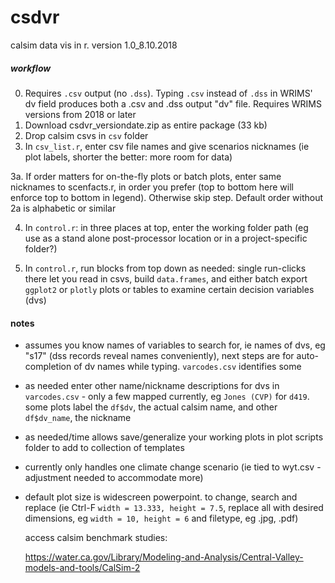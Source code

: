 # csdvr
 calsim data vis in r. version 1.0_8.10.2018
 
##### workflow #####

0. Requires `.csv` output (no `.dss`). Typing `.csv` instead of `.dss` in WRIMS' dv field produces both a .csv and .dss output "dv" file. Requires WRIMS
   versions from 2018 or later
1. Download csdvr_versiondate.zip as entire package (33 kb) 
3. Drop calsim csvs in `csv` folder
2. In `csv_list.r`, enter csv file names and give scenarios nicknames (ie plot labels, shorter the better: more room for data)


3a. If order matters for on-the-fly plots or batch plots, enter same nicknames to scenfacts.r, in order you prefer (top to bottom here will enforce top to bottom in legend). Otherwise skip step.  Default order without 2a is alphabetic or similar

4. In `control.r`: in three places at top, enter the working folder path (eg use as a stand alone post-processor location or in a project-specific folder?)

5. In `control.r`, run blocks from top down as needed: single run-clicks there let you read in csvs, build `data.frames`, and either batch export `ggplot2` or `plotly` plots or tables to examine certain decision variables (dvs)

#### notes #####
- assumes you know names of variables to search for, ie names of dvs, eg "s17" (dss records reveal names conveniently), next steps are for auto-completion of dv names while typing. `varcodes.csv` identifies some
- as needed enter other name/nickname descriptions for dvs in `varcodes.csv` - only a few mapped currently, eg `Jones (CVP)` for `d419`. some plots label the `df$dv`, the actual calsim name, and other `df$dv_name`, the nickname
- as needed/time allows save/generalize your working plots in plot scripts folder to add to collection of templates
- currently only handles one climate change scenario (ie tied to wyt.csv - adjustment needed to accommodate more)
- default plot size is widescreen powerpoint. to change, search and replace (ie Ctrl-F `width = 13.333, height = 7.5`, replace all with 
  desired dimensions, eg `width = 10, height = 6` and filetype, eg .jpg, .pdf)
  
  access calsim benchmark studies:
  
  https://water.ca.gov/Library/Modeling-and-Analysis/Central-Valley-models-and-tools/CalSim-2

